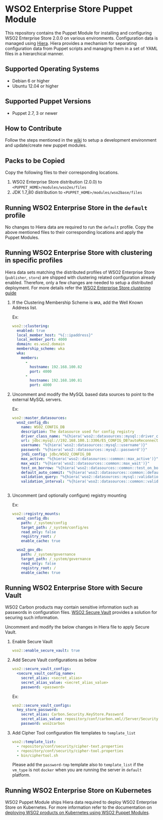 # WSO2 Enterprise Store Puppet Module

This repository contains the Puppet Module for installing and configuring WSO2 Enterprise Store 2.0.0 on various environments. Configuration data is managed using [Hiera](http://docs.puppetlabs.com/hiera/1/). Hiera provides a mechanism for separating configuration data from Puppet scripts and managing them in a set of YAML files in a hierarchical manner.

## Supported Operating Systems

- Debian 6 or higher
- Ubuntu 12.04 or higher

## Supported Puppet Versions

- Puppet 2.7, 3 or newer

## How to Contribute
Follow the steps mentioned in the [wiki](https://github.com/wso2/puppet-modules/wiki) to setup a development environment and update/create new puppet modules.

## Packs to be Copied

Copy the following files to their corresponding locations.

1. WSO2 Enterprise Store distribution (2.0.0) to `<PUPPET_HOME>/modules/wso2es/files`
2. JDK 1.7_80 distribution to `<PUPPET_HOME>/modules/wso2base/files`

## Running WSO2 Enterprise Store in the `default` profile
No changes to Hiera data are required to run the `default` profile.  Copy the above mentioned files to their corresponding locations and apply the Puppet Modules.

## Running WSO2 Enterprise Store with clustering in specific profiles
Hiera data sets matching the distributed profiles of WSO2 Enterprise Store (`publisher`, `store`) are shipped with clustering related configuration already enabled. Therefore, only a few changes are needed to setup a distributed deployment. For more details refer the [WSO2 Enterprise Store clustering guide](https://docs.wso2.com/display/CLUSTER44x/Clustering+ES+2.0.0)

1. If the Clustering Membership Scheme is `WKA`, add the Well Known Address list.

   Ex:
    ```yaml
    wso2::clustering:
      enabled: true
      local_member_host: "%{::ipaddress}"
      local_member_port: 4000
      domain: es.wso2.domain
      membership_scheme: wka
      wka:
        members:
          -
            hostname: 192.168.100.82
            port: 4000
          -
            hostname: 192.168.100.81
            port: 4000
    ```

2. Uncomment and modify the MySQL based data sources to point to the external MySQL servers.

   Ex:
    ```yaml
    wso2::master_datasources:
      wso2_config_db:
        name: WSO2_CONFIG_DB
        description: The datasource used for config registry
        driver_class_name: "%{hiera('wso2::datasources::mysql::driver_class_name')}"
        url: jdbc:mysql://192.168.100.1:3306/ES_CONFIG_DB?autoReconnect=true
        username: "%{hiera('wso2::datasources::mysql::username')}"
        password: "%{hiera('wso2::datasources::mysql::password')}"
        jndi_config: jdbc/WSO2_CONFIG_DB
        max_active: "%{hiera('wso2::datasources::common::max_active')}"
        max_wait: "%{hiera('wso2::datasources::common::max_wait')}"
        test_on_borrow: "%{hiera('wso2::datasources::common::test_on_borrow')}"
        default_auto_commit: "%{hiera('wso2::datasources::common::default_auto_commit')}"
        validation_query: "%{hiera('wso2::datasources::mysql::validation_query')}"
        validation_interval: "%{hiera('wso2::datasources::common::validation_interval')}"
        
    ```

3. Uncomment (and optionally configure) registry mounting

   Ex:
    ```yaml
    wso2::registry_mounts:
      wso2_config_db:
        path: /_system/config
        target_path: /_system/config/es
        read_only: false
        registry_root: /
        enable_cache: true

      wso2_gov_db:
        path: /_system/governance
        target_path: /_system/governance
        read_only: false
        registry_root: /
        enable_cache: true
    ```

## Running WSO2 Enterprise Store with Secure Vault
WSO2 Carbon products may contain sensitive information such as passwords in configuration files. [WSO2 Secure Vault](https://docs.wso2.com/display/Carbon444/Securing+Passwords+in+Configuration+Files) provides a solution for securing such information.

Uncomment and modify the below changes in Hiera file to apply Secure Vault.

1. Enable Secure Vault

    ```yaml
    wso2::enable_secure_vault: true
    ```

2. Add Secure Vault configurations as below

    ```yaml
    wso2::secure_vault_configs:
      <secure_vault_config_name>:
        secret_alias: <secret_alias>
        secret_alias_value: <secret_alias_value>
        password: <password>
    ```

    Ex:
    ```yaml
    wso2::secure_vault_configs:
      key_store_password:
        secret_alias: Carbon.Security.KeyStore.Password
        secret_alias_value: repository/conf/carbon.xml//Server/Security/KeyStore/Password,false
        password: wso2carbon
    ```

3. Add Cipher Tool configuration file templates to `template_list`

    ```yaml
    wso2::template_list:
      - repository/conf/security/cipher-text.properties
      - repository/conf/security/cipher-tool.properties
      - bin/ciphertool.sh
    ```

    Please add the `password-tmp` template also to `template_list` if the `vm_type` is not `docker` when you are running the server in `default` platform.

## Running WSO2 Enterprise Store on Kubernetes
WSO2 Puppet Module ships Hiera data required to deploy WSO2 Enterprise Store on Kubernetes. For more information refer to the documentation on [deploying WSO2 products on Kubernetes using WSO2 Puppet Modules](https://docs.wso2.com/display/PM210/Deploying+WSO2+Products+on+Kubernetes+Using+WSO2+Puppet+Modules).

